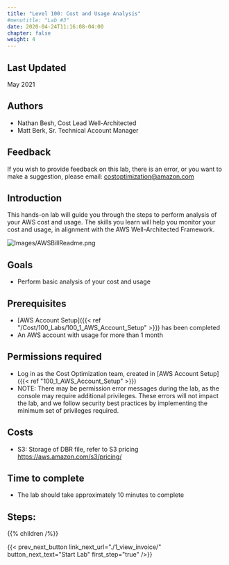 ```yaml
---
title: "Level 100: Cost and Usage Analysis"
#menutitle: "Lab #3"
date: 2020-04-24T11:16:08-04:00
chapter: false
weight: 4
---
```

## Last Updated
May 2021

## Authors
- Nathan Besh, Cost Lead Well-Architected
- Matt Berk, Sr. Technical Account Manager

## Feedback
If you wish to provide feedback on this lab, there is an error, or you want to make a suggestion, please email: costoptimization@amazon.com

## Introduction
 This hands-on lab will guide you through the steps to perform analysis of your AWS cost and usage. The skills you learn will help you monitor your cost and usage, in alignment with the AWS Well-Architected Framework.

![Images/AWSBillReadme.png](/Cost/100_4_Cost_and_Usage_Analysis/Images/AWSBillReadme.png)

## Goals
- Perform basic analysis of your cost and usage

## Prerequisites
- [AWS Account Setup]({{< ref "/Cost/100_Labs/100_1_AWS_Account_Setup" >}}) has been completed
- An AWS account with usage for more than 1 month


## Permissions required
- Log in as the Cost Optimization team, created in [AWS Account Setup]({{< ref "100_1_AWS_Account_Setup" >}})
- NOTE: There may be permission error messages during the lab, as the console may require additional privileges. These errors will not impact the lab, and we follow security best practices by implementing the minimum set of privileges required.

## Costs
- S3: Storage of DBR file, refer to S3 pricing https://aws.amazon.com/s3/pricing/

## Time to complete
- The lab should take approximately 10 minutes to complete

## Steps:
{{% children  /%}}

{{< prev_next_button link_next_url="./1_view_invoice/" button_next_text="Start Lab" first_step="true" />}}